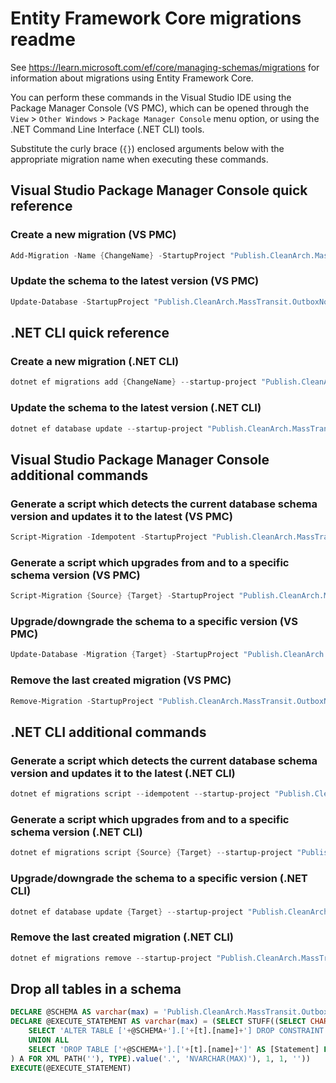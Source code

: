 # Entity Framework Core migrations readme

See <https://learn.microsoft.com/ef/core/managing-schemas/migrations> for information about migrations
using Entity Framework Core.

You can perform these commands in the Visual Studio IDE using the Package Manager Console (VS PMC), which can
be opened through the `View` > `Other Windows` > `Package Manager Console` menu option, or using the .NET
Command Line Interface (.NET CLI) tools.

Substitute the curly brace (`{}`) enclosed arguments below with the appropriate migration name when
executing these commands.

## Visual Studio Package Manager Console quick reference

### Create a new migration (VS PMC)

```powershell
Add-Migration -Name {ChangeName} -StartupProject "Publish.CleanArch.MassTransit.OutboxNone.TestApplication.Api" -Project "Publish.CleanArch.MassTransit.OutboxNone.TestApplication.Infrastructure"
```

### Update the schema to the latest version (VS PMC)

```powershell
Update-Database -StartupProject "Publish.CleanArch.MassTransit.OutboxNone.TestApplication.Api" -Project "Publish.CleanArch.MassTransit.OutboxNone.TestApplication.Infrastructure"
```

## .NET CLI quick reference

### Create a new migration (.NET CLI)

```powershell
dotnet ef migrations add {ChangeName} --startup-project "Publish.CleanArch.MassTransit.OutboxNone.TestApplication.Api" --project "Publish.CleanArch.MassTransit.OutboxNone.TestApplication.Infrastructure"
```

### Update the schema to the latest version (.NET CLI)

```powershell
dotnet ef database update --startup-project "Publish.CleanArch.MassTransit.OutboxNone.TestApplication.Api" --project "Publish.CleanArch.MassTransit.OutboxNone.TestApplication.Infrastructure"
```

## Visual Studio Package Manager Console additional commands

### Generate a script which detects the current database schema version and updates it to the latest (VS PMC)

```powershell
Script-Migration -Idempotent -StartupProject "Publish.CleanArch.MassTransit.OutboxNone.TestApplication.Api" -Project "Publish.CleanArch.MassTransit.OutboxNone.TestApplication.Infrastructure"
```

### Generate a script which upgrades from and to a specific schema version (VS PMC)

```powershell
Script-Migration {Source} {Target} -StartupProject "Publish.CleanArch.MassTransit.OutboxNone.TestApplication.Api" -Project "Publish.CleanArch.MassTransit.OutboxNone.TestApplication.Infrastructure"
```

### Upgrade/downgrade the schema to a specific version (VS PMC)

```powershell
Update-Database -Migration {Target} -StartupProject "Publish.CleanArch.MassTransit.OutboxNone.TestApplication.Api" -Project "Publish.CleanArch.MassTransit.OutboxNone.TestApplication.Infrastructure"
```

### Remove the last created migration (VS PMC)

```powershell
Remove-Migration -StartupProject "Publish.CleanArch.MassTransit.OutboxNone.TestApplication.Api" -Project "Publish.CleanArch.MassTransit.OutboxNone.TestApplication.Infrastructure"
```

## .NET CLI additional commands

### Generate a script which detects the current database schema version and updates it to the latest (.NET CLI)

```powershell
dotnet ef migrations script --idempotent --startup-project "Publish.CleanArch.MassTransit.OutboxNone.TestApplication.Api" --project "Publish.CleanArch.MassTransit.OutboxNone.TestApplication.Infrastructure"
```

### Generate a script which upgrades from and to a specific schema version (.NET CLI)

```powershell
dotnet ef migrations script {Source} {Target} --startup-project "Publish.CleanArch.MassTransit.OutboxNone.TestApplication.Api" --project "Publish.CleanArch.MassTransit.OutboxNone.TestApplication.Infrastructure"
```

### Upgrade/downgrade the schema to a specific version (.NET CLI)

```powershell
dotnet ef database update {Target} --startup-project "Publish.CleanArch.MassTransit.OutboxNone.TestApplication.Api" --project "Publish.CleanArch.MassTransit.OutboxNone.TestApplication.Infrastructure"
```

### Remove the last created migration (.NET CLI)

```powershell
dotnet ef migrations remove --startup-project "Publish.CleanArch.MassTransit.OutboxNone.TestApplication.Api" --project "Publish.CleanArch.MassTransit.OutboxNone.TestApplication.Infrastructure"
```

## Drop all tables in a schema

```sql
DECLARE @SCHEMA AS varchar(max) = 'Publish.CleanArch.MassTransit.OutboxNone.TestApplication'
DECLARE @EXECUTE_STATEMENT AS varchar(max) = (SELECT STUFF((SELECT CHAR(13) + CHAR(10) + [Statement] FROM (
    SELECT 'ALTER TABLE ['+@SCHEMA+'].['+[t].[name]+'] DROP CONSTRAINT ['+[fk].[name]+']' AS [Statement] FROM [sys].[foreign_keys] AS [fk] INNER JOIN [sys].[tables] AS [t] ON [t].[object_id] = [fk].[parent_object_id] INNER JOIN [sys].[schemas] AS [s] ON [s].[schema_id] = [t].[schema_id] WHERE [s].[name] = @SCHEMA
    UNION ALL
    SELECT 'DROP TABLE ['+@SCHEMA+'].['+[t].[name]+']' AS [Statement] FROM [sys].[tables] AS [t] INNER JOIN [sys].[schemas] AS [s] ON [s].[schema_id] = [t].[schema_id] WHERE [s].[name] = @SCHEMA
) A FOR XML PATH(''), TYPE).value('.', 'NVARCHAR(MAX)'), 1, 1, ''))
EXECUTE(@EXECUTE_STATEMENT)
```

